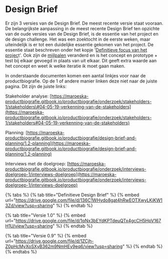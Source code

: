# Design Brief

Er zijn 3 versies van de Design Brief. De meest recente versie staat vooraan. De belangrijkste aanpassing in de meest recente Design Brief ten opzichte van de oude versies van de Design Brief, is de essentie van het project en de design challenge. Het was een zoektocht in de eerste weken, maar uiteindelijk is er tot een duidelijke essentie gekomen van het project. De essentie staat beschreven onder het kopje '[Definitieve focus van het projec](https://maroeska-productbiografie.gitbook.io/productbiografie/inzichten-april-+-mei/focus)t'. Ook zijn de [mijlpalen](https://maroeska-productbiografie.gitbook.io/productbiografie/design-brief-and-planning/1.2-planning) veranderd en is het concept en prototype + test bij elkaar gevoegd in plaats van uit elkaar. Dit geeft extra waarde aan het concept en weet ik welke iteratie ik moet gaan maken.

In onderstaande documenten komen een aantal linkjes voor naar de productbiografie. Op de 1 of andere manier linken deze niet naar de juiste pagina. Dit zijn de juiste links:

Stakeholder analyse: [https://maroeska-productbiografie.gitbook.io/productbiografie/onderzoek/stakeholders-1/stakeholders\#04-05-19-verkenning-van-de-stakeholders](https://maroeska-productbiografie.gitbook.io/productbiografie/onderzoek/stakeholders-1/stakeholders#04-05-19-verkenning-van-de-stakeholders)

Planning: [https://maroeska-productbiografie.gitbook.io/productbiografie/design-brief-and-planning/1.2-planning](https://maroeska-productbiografie.gitbook.io/productbiografie/design-brief-and-planning/1.2-planning)

Interviews met de doelgroep: [https://maroeska-productbiografie.gitbook.io/productbiografie/onderzoek/interviews-doelgroep-1/interviews-doelgroep](https://maroeska-productbiografie.gitbook.io/productbiografie/onderzoek/interviews-doelgroep-1/interviews-doelgroep)

{% tabs %}
{% tab title="Definitieve Design Brief" %}
{% embed url="https://drive.google.com/file/d/136C1WHydo8gat4hRwEOTXwyLKiKW13Zd/view?usp=sharing" %}
{% endtab %}

{% tab title="Versie 1.0" %}
{% embed url="https://drive.google.com/file/d/1qNx3bEYdKPTdeuQTx4gcCH5HpV167H1U/view?usp=sharing" %}
{% endtab %}

{% tab title="Versie 0.9" %}
{% embed url="https://drive.google.com/file/d/1ZCjh-Z0pHcMyXoSXyB362m9NmHEy9eq6/view?usp=sharing" %}
{% endtab %}
{% endtabs %}



